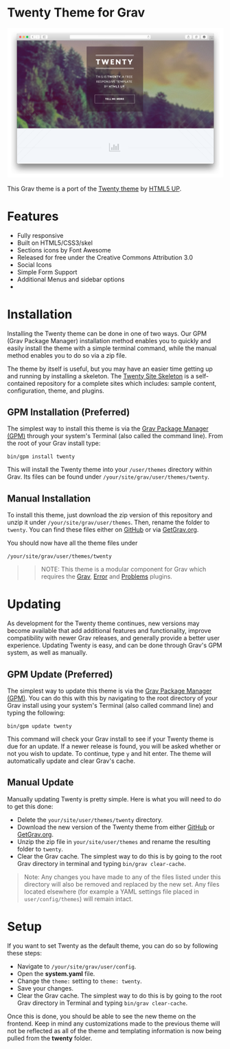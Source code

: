 # Twenty Theme for Grav

![Twenty](assets/readme_1.png)

This Grav theme is a port of the [Twenty theme](http://html5up.net/twenty) by [HTML5 UP](http://html5up.net/).

# Features

* Fully responsive
* Built on HTML5/CSS3/skel
* Sections icons by Font Awesome
* Released for free under the Creative Commons Attribution 3.0
* Social Icons
* Simple Form Support
* Additional Menus and sidebar options
* 
# Installation

Installing the Twenty theme can be done in one of two ways. Our GPM (Grav Package Manager) installation method enables you to quickly and easily install the theme with a simple terminal command, while the manual method enables you to do so via a zip file.

The theme by itself is useful, but you may have an easier time getting up and running by installing a skeleton. The [Twenty Site Skeleton](https://github.com/getgrav/grav-skeleton-twenty-site) is a self-contained repository for a complete sites which includes: sample content, configuration, theme, and plugins.

## GPM Installation (Preferred)

The simplest way to install this theme is via the [Grav Package Manager (GPM)](http://learn.getgrav.org/advanced/grav-gpm) through your system's Terminal (also called the command line).  From the root of your Grav install type:

    bin/gpm install twenty

This will install the Twenty theme into your `/user/themes` directory within Grav. Its files can be found under `/your/site/grav/user/themes/twenty`.

## Manual Installation

To install this theme, just download the zip version of this repository and unzip it under `/your/site/grav/user/themes`. Then, rename the folder to `twenty`. You can find these files either on [GitHub](https://github.com/getgrav/grav-theme-twenty) or via [GetGrav.org](http://getgrav.org/downloads/themes).

You should now have all the theme files under

    /your/site/grav/user/themes/twenty

>> NOTE: This theme is a modular component for Grav which requires the [Grav](http://github.com/getgrav/grav), [Error](https://github.com/getgrav/grav-theme-error) and [Problems](https://github.com/getgrav/grav-plugin-problems) plugins.

# Updating

As development for the Twenty theme continues, new versions may become available that add additional features and functionality, improve compatibility with newer Grav releases, and generally provide a better user experience. Updating Twenty is easy, and can be done through Grav's GPM system, as well as manually.

## GPM Update (Preferred)

The simplest way to update this theme is via the [Grav Package Manager (GPM)](http://learn.getgrav.org/advanced/grav-gpm). You can do this with this by navigating to the root directory of your Grav install using your system's Terminal (also called command line) and typing the following:

    bin/gpm update twenty

This command will check your Grav install to see if your Twenty theme is due for an update. If a newer release is found, you will be asked whether or not you wish to update. To continue, type `y` and hit enter. The theme will automatically update and clear Grav's cache.

## Manual Update

Manually updating Twenty is pretty simple. Here is what you will need to do to get this done:

* Delete the `your/site/user/themes/twenty` directory.
* Download the new version of the Twenty theme from either [GitHub](https://github.com/getgrav/grav-theme-twenty) or [GetGrav.org](http://getgrav.org/downloads/themes).
* Unzip the zip file in `your/site/user/themes` and rename the resulting folder to `twenty`.
* Clear the Grav cache. The simplest way to do this is by going to the root Grav directory in terminal and typing `bin/grav clear-cache`.

> Note: Any changes you have made to any of the files listed under this directory will also be removed and replaced by the new set. Any files located elsewhere (for example a YAML settings file placed in `user/config/themes`) will remain intact.

# Setup

If you want to set Twenty as the default theme, you can do so by following these steps:

* Navigate to `/your/site/grav/user/config`.
* Open the **system.yaml** file.
* Change the `theme:` setting to `theme: twenty`.
* Save your changes.
* Clear the Grav cache. The simplest way to do this is by going to the root Grav directory in Terminal and typing `bin/grav clear-cache`.

Once this is done, you should be able to see the new theme on the frontend. Keep in mind any customizations made to the previous theme will not be reflected as all of the theme and templating information is now being pulled from the **twenty** folder.
